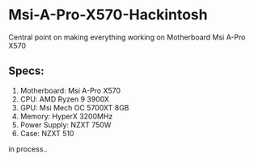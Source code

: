 # Msi-A-Pro-X570-Hackintosh
Central point on making everything working on Motherboard Msi A-Pro X570

## Specs:
1. Motherboard: Msi A-Pro X570
2. CPU:          AMD Ryzen 9 3900X
3. GPU:          Msi Mech OC 5700XT 8GB
4. Memory:       HyperX 3200MHz
5. Power Supply: NZXT 750W
6. Case:         NZXT 510

in process..
